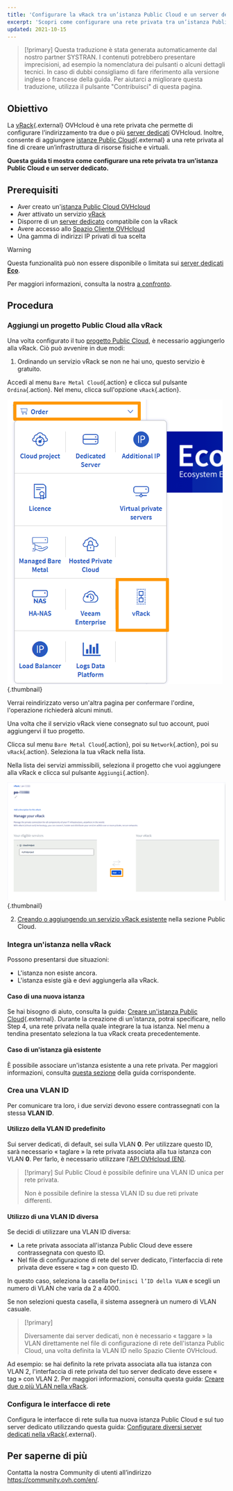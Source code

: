 ```yaml
---
title: 'Configurare la vRack tra un’istanza Public Cloud e un server dedicato'
excerpt: 'Scopri come configurare una rete privata tra un’istanza Public Cloud e un server dedicato'
updated: 2021-10-15
---
```


> [!primary]
> Questa traduzione è stata generata automaticamente dal nostro partner SYSTRAN. I contenuti potrebbero presentare imprecisioni, ad esempio la nomenclatura dei pulsanti o alcuni dettagli tecnici. In caso di dubbi consigliamo di fare riferimento alla versione inglese o francese della guida. Per aiutarci a migliorare questa traduzione, utilizza il pulsante "Contribuisci" di questa pagina.
>

## Obiettivo

La [vRack](https://www.ovh.it/soluzioni/vrack/){.external} OVHcloud è una rete privata che permette di configurare l’indirizzamento tra due o più [server dedicati](https://www.ovhcloud.com/it/bare-metal/) OVHcloud. Inoltre, consente di aggiungere [istanze Public Cloud](https://www.ovhcloud.com/it/public-cloud/){.external} a una rete privata al fine di creare un’infrastruttura di risorse fisiche e virtuali.

**Questa guida ti mostra come configurare una rete privata tra un’istanza Public Cloud e un server dedicato.**

## Prerequisiti

* Aver creato un'[istanza Public Cloud OVHcloud](/pages/public_cloud/compute/public-cloud-first-steps)
* Aver attivato un servizio [vRack](https://www.ovh.it/soluzioni/vrack/)
* Disporre di un [server dedicato](https://www.ovhcloud.com/it/bare-metal/) compatibile con la vRack
* Avere accesso allo [Spazio Cliente OVHcloud](https://www.ovh.com/auth/?action=gotomanager&from=https://www.ovh.it/&ovhSubsidiary=it)
* Una gamma di indirizzi IP privati di tua scelta

> [!warning]
> Questa funzionalità può non essere disponibile o limitata sui [server dedicati **Eco**](https://eco.ovhcloud.com/it/about/).
>
> Per maggiori informazioni, consulta la nostra [a confronto](https://eco.ovhcloud.com/it/compare/).

## Procedura

### Aggiungi un progetto Public Cloud alla vRack

Una volta configurato il tuo [progetto Public Cloud](/pages/public_cloud/compute/create_a_public_cloud_project), è necessario aggiungerlo alla vRack. Ciò può avvenire in due modi:

1. Ordinando un servizio vRack se non ne hai uno, questo servizio è gratuito.

Accedi al menu `Bare Metal Cloud`{.action} e clicca sul pulsante `Ordina`{.action}. Nel menu, clicca sull'opzione `vRack`{.action}.

![Ordina la vRack](images/orderingvrack.png){.thumbnail}

Verrai reindirizzato verso un'altra pagina per confermare l'ordine, l'operazione richiederà alcuni minuti.

Una volta che il servizio vRack viene consegnato sul tuo account, puoi aggiungervi il tuo progetto.

Clicca sul menu `Bare Metal Cloud`{.action}, poi su `Network`{.action}, poi su `vRack`{.action}. Seleziona la tua vRack nella lista.

Nella lista dei servizi ammissibili, seleziona il progetto che vuoi aggiungere alla vRack e clicca sul pulsante `Aggiungi`{.action}.

![aggiungi un progetto alla vrack](images/addprojectvrack.png){.thumbnail}

<ol start="2">
  <li><a href="/pages/platform/network-services/getting-started-07-creating-vrack#step-1-attivazione-e-gestione-di-un-vrack">Creando o aggiungendo un servizio vRack esistente</a> nella sezione Public Cloud.</li>
</ol>

### Integra un'istanza nella vRack

Possono presentarsi due situazioni:

- L'istanza non esiste ancora.
- L'istanza esiste già e devi aggiungerla alla vRack.

#### Caso di una nuova istanza

Se hai bisogno di aiuto, consulta la guida: [Creare un'istanza Public Cloud](/pages/public_cloud/compute/public-cloud-first-steps#step-3-crea-unistanza){.external}. Durante la creazione di un'istanza, potrai specificare, nello Step 4, una rete privata nella quale integrare la tua istanza. Nel menu a tendina presentato seleziona la tua vRack creata precedentemente.

#### Caso di un'istanza già esistente

È possibile associare un'istanza esistente a una rete privata. Per maggiori informazioni, consulta [questa sezione](/pages/public_cloud/public_cloud_network_services/getting-started-07-creating-vrack#in-caso-di-istanza-esistente) della guida corrispondente.

### Crea una VLAN ID

Per comunicare tra loro, i due servizi devono essere contrassegnati con la stessa **VLAN ID**. 

#### Utilizzo della VLAN ID predefinito

Sui server dedicati, di default, sei sulla VLAN **0**. Per utilizzare questo ID, sarà necessario « taglare » la rete privata associata alla tua istanza con VLAN **0**. Per farlo, è necessario utilizzare l'[API OVHcloud (EN)](/pages/public_cloud/public_cloud_network_services/getting-started-08-creating-vrack-with-api#step-3-creating-a-vlan-in-the-vrack).

> [!primary]
> Sul Public Cloud è possibile definire una VLAN ID unica per rete privata.
>
> Non è possibile definire la stessa VLAN ID su due reti private differenti.

#### Utilizzo di una VLAN ID diversa

Se decidi di utilizzare una VLAN ID diversa:

- La rete privata associata all'istanza Public Cloud deve essere contrassegnata con questo ID.
- Nel file di configurazione di rete del server dedicato, l'interfaccia di rete privata deve essere « tag » con questo ID.

In questo caso, seleziona la casella `Definisci l’ID della VLAN` e scegli un numero di VLAN che varia da 2 a 4000.

Se non selezioni questa casella, il sistema assegnerà un numero di VLAN casuale.

> [!primary]
> 
> Diversamente dai server dedicati, non è necessario « taggare » la VLAN direttamente nel file di configurazione di rete dell'istanza Public Cloud, una volta definita la VLAN ID nello Spazio Cliente OVHcloud.
>

Ad esempio: se hai definito la rete privata associata alla tua istanza con VLAN 2, l'interfaccia di rete privata del tuo server dedicato deve essere « tag » con VLAN 2. Per maggiori informazioni, consulta questa guida: [Creare due o più VLAN nella vRack](/pages/bare_metal_cloud/dedicated_servers/creating-multiple-vlans-in-a-vrack).

### Configura le interfacce di rete

Configura le interfacce di rete sulla tua nuova istanza Public Cloud e sul tuo server dedicato utilizzando questa guida: [Configurare diversi server dedicati nella vRack](/pages/bare_metal_cloud/dedicated_servers/vrack_configuring_on_dedicated_server){.external}.

## Per saperne di più

Contatta la nostra Community di utenti all’indirizzo <https://community.ovh.com/en/>.